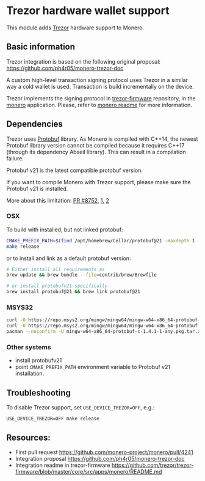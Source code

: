 # Trezor hardware wallet support

This module adds [Trezor] hardware support to Monero.


## Basic information

Trezor integration is based on the following original proposal: https://github.com/ph4r05/monero-trezor-doc

A custom high-level transaction signing protocol uses Trezor in a similar way a cold wallet is used. 
Transaction is build incrementally on the device. 

Trezor implements the signing protocol in [trezor-firmware] repository, in the [monero](https://github.com/trezor/trezor-firmware/tree/master/core/src/apps/monero) application.
Please, refer to [monero readme](https://github.com/trezor/trezor-firmware/blob/master/core/src/apps/monero/README.md) for more information.

## Dependencies

Trezor uses [Protobuf](https://protobuf.dev/) library. As Monero is compiled with C++14, the newest Protobuf library version cannot be compiled because it requires C++17 (through its dependency Abseil library).
This can result in a compilation failure.

Protobuf v21 is the latest compatible protobuf version.

If you want to compile Monero with Trezor support, please make sure the Protobuf v21 is installed.

More about this limitation: [PR #8752](https://github.com/monero-project/monero/pull/8752), 
[1](https://github.com/monero-project/monero/pull/8752#discussion_r1246174755), [2](https://github.com/monero-project/monero/pull/8752#discussion_r1246480393)

### OSX

To build with installed, but not linked protobuf:

```bash
CMAKE_PREFIX_PATH=$(find /opt/homebrew/Cellar/protobuf@21 -maxdepth 1 -type d -name "21.*" -print -quit) \
make release
```

or to install and link as a default protobuf version:
```bash
# Either install all requirements as
brew update && brew bundle --file=contrib/brew/Brewfile

# or install protobufv21 specifically
brew install protobuf@21 && brew link protobuf@21
```

### MSYS32

```bash
curl -O https://repo.msys2.org/mingw/mingw64/mingw-w64-x86_64-protobuf-c-1.4.1-1-any.pkg.tar.zst
curl -O https://repo.msys2.org/mingw/mingw64/mingw-w64-x86_64-protobuf-21.9-1-any.pkg.tar.zst
pacman --noconfirm -U mingw-w64-x86_64-protobuf-c-1.4.1-1-any.pkg.tar.zst mingw-w64-x86_64-protobuf-21.9-1-any.pkg.tar.zst
```

### Other systems

- install protobufv21
- point `CMAKE_PREFIX_PATH` environment variable to Protobuf v21 installation.

## Troubleshooting

To disable Trezor support, set `USE_DEVICE_TREZOR=OFF`, e.g.:

```shell
USE_DEVICE_TREZOR=OFF make release
```

## Resources:

- First pull request https://github.com/monero-project/monero/pull/4241
- Integration proposal https://github.com/ph4r05/monero-trezor-doc
- Integration readme in trezor-firmware https://github.com/trezor/trezor-firmware/blob/master/core/src/apps/monero/README.md

[Trezor]: https://trezor.io/
[trezor-firmware]: https://github.com/trezor/trezor-firmware/